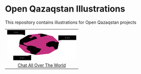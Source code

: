 # Open Qazaqstan Illustrations

This repository contains illustrations for Open Qazaqstan projects

<table>
  <tbody>
    <tr>
      <td align="center" valign="middle">
        <a href="https://github.com/OpenQazaqstan/OpenStudy/blob/dev/assets/images/IntroChatAllOverTheWorld.svg">
          <img width="228px" height="100px" src="https://raw.githubusercontent.com/OpenQazaqstan/OpenStudy/7556cdfe93ab7c67ccf775d654338f2469b16916/assets/images/IntroChatAllOverTheWorld.svg">
        </a>
      </td>
    </tr>
    <tr>
      <td align="center" valign="middle">
        <a href="https://github.com/OpenQazaqstan/OpenStudy/blob/dev/assets/images/IntroChatAllOverTheWorld.svg">Chat All Over The World</a>
      </td>
    </tr>
  </tbody>
</table>
